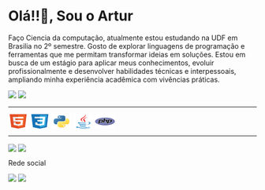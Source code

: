 # Olá!!👋, Sou o Artur

Faço Ciencia da computação, atualmente estou estudando na UDF em Brasilia no 2º semestre. Gosto de explorar linguagens de programação e ferramentas que me permitam transformar ideias em soluções. Estou em busca de um estágio para aplicar meus conhecimentos, evoluir profissionalmente e desenvolver habilidades técnicas e interpessoais, ampliando minha experiência acadêmica com vivências práticas.

<div>
  <img height="180cm" src="https://github-readme-stats.vercel.app/api?username=ArturNunes-cmd&show_icons=true&theme=blue_navy">
  <img height= "180cm" src="https://github-readme-stats.vercel.app/api/top-langs/?username=ArturNunes-cmd&layout=compact&theme=blue_navy">  
</div>

---

<div style="display: inline_block">
  <img align="center" alt="HTML" height="30" width="40" src="https://raw.githubusercontent.com/devicons/devicon/master/icons/html5/html5-original.svg">
  <img align="center" alt="CSS" height="30" width="40" src="https://raw.githubusercontent.com/devicons/devicon/master/icons/css3/css3-original.svg">
  <img align="center" alt="Python" height="30" width="40" src="https://raw.githubusercontent.com/devicons/devicon/master/icons/python/python-original.svg">
  <img align="center" alt="Java" height="30" width="40" src="https://raw.githubusercontent.com/devicons/devicon/master/icons/java/java-original.svg">
  <img align="center" alt="`Php" height="30" width="40" src="https://raw.githubusercontent.com/devicons/devicon/master/icons/php/php-original.svg">
</div>

---

<div style="dislpay > inline-block">
  <img align="center" width="100" src="https://img.shields.io/badge/Font_Awesome-339AF0?style=for-the-badge&logo=fontawesome&logoColor=white">
  <img align="center" width="100" src="https://img.shields.io/badge/Bootstrap-563D7C?style=for-the-badge&logo=bootstrap&logoColor=white">
</div>

Rede social

<div> 
  <a href="https://instagram.com/artur._nunes" target="_blank"><img src="https://img.shields.io/badge/-Instagram-%23E4405F?style=for-the-badge&logo=instagram&logoColor=white"></a> 
  <a href="https://www.linkedin.com/in/artur-nunes-318b92352" target="_blank"><img src="https://img.shields.io/badge/-LinkedIn-%230077B5?style=for-the-badge&logo=linkedin&logoColor=white"></a>
</div>
